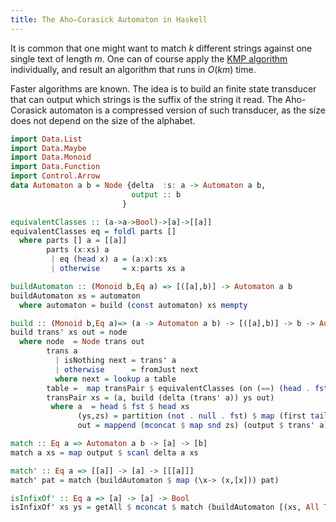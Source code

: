 ```yaml
---
title: The Aho–Corasick Automaton in Haskell
---
```


It is common that one might want to match $k$ different strings against one single text of length $m$. One can of course apply the [KMP algorithm](/posts/2014-04-11-the-kmp-algorithm-in-haskell.html) individually, and result an algorithm that runs in $O(km)$ time.

Faster algorithms are known. The idea is to build an finite state transducer that can output which strings is the suffix of the string it read. The Aho-Corasick automaton is a compressed version of such transducer, as the size does not depend on the size of the alphabet. 

```haskell
import Data.List
import Data.Maybe
import Data.Monoid
import Data.Function
import Control.Arrow
data Automaton a b = Node {delta  :s: a -> Automaton a b,
                           output :: b
                         }

equivalentClasses :: (a->a->Bool)->[a]->[[a]]
equivalentClasses eq = foldl parts []
  where parts [] a = [[a]]
        parts (x:xs) a 
         | eq (head x) a = (a:x):xs
         | otherwise     = x:parts xs a

buildAutomaton :: (Monoid b,Eq a) => [([a],b)] -> Automaton a b
buildAutomaton xs = automaton
  where automaton = build (const automaton) xs mempty

build :: (Monoid b,Eq a)=> (a -> Automaton a b) -> [([a],b)] -> b -> Automaton a b
build trans' xs out = node
  where node  = Node trans out
        trans a
          | isNothing next = trans' a
          | otherwise      = fromJust next
          where next = lookup a table
        table =  map transPair $ equivalentClasses (on (==) (head . fst)) xs
        transPair xs = (a, build (delta (trans' a)) ys out)
         where a  = head $ fst $ head xs
               (ys,zs) = partition (not . null . fst) $ map (first tail) xs
               out = mappend (mconcat $ map snd zs) (output $ trans' a)

match :: Eq a => Automaton a b -> [a] -> [b]
match a xs = map output $ scanl delta a xs

match' :: Eq a => [[a]] -> [a] -> [[[a]]]
match' pat = match (buildAutomaton $ map (\x-> (x,[x])) pat)

isInfixOf' :: Eq a => [a] -> [a] -> Bool
isInfixOf' xs ys = getAll $ mconcat $ match (buildAutomaton [(xs, All True)]) ys
```